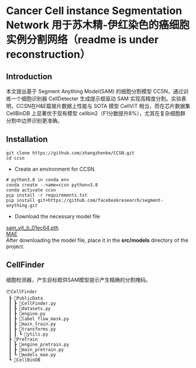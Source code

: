 # Cancer Cell instance Segmentation Network 用于苏木精-伊红染色的癌细胞实例分割网络（readme is under reconstruction）


## Introduction
本文提出基于 Segment Anything Model(SAM) 的细胞分割模型 CCSN，通过训练一个细胞识别器 CellDetecter 生成提示框驱动 SAM 实现高精度分割。实验表明，CCSN在H&E载玻片数据上性能与 SOTA 模型 CellViT 相当，而在芯片数据集 CellBinDB 上显著优于现有模型 cellbin2（F1分数提升8%），尤其在复杂细胞群分割中边界识别更准确。


## Installation

```
git clone https://github.com/zhangzhenke/CCSN.git  
cd ccsn 
```
- Create an environment for CCSN.
```
# python3.8 in conda env
conda create --name=ccsn python=3.8
conda activate ccsn
pip install -r requirements.txt
pip install git+https://github.com/facebookresearch/segment-anything.git
```
- Download the necessary model file

[sam_vit_b_01ec64.pth](https://dl.fbaipublicfiles.com/segment_anything/sam_vit_b_01ec64.pth)  
[MAE](https://drive.google.com/drive/folders/1eZLGuQkxF5ouBgTA2UuH0beLcm635ADS)  
After downloading the model file, place it in the **src/models** directory of the project.


## CellFinder
细胞检测器，产生目标框供SAM模型提示产生精确的分割掩码。
```
📦CellFinder
 ┣ 📂PublicData
 ┃ ┣ 📜CellFinder.py
 ┃ ┣ 📜datasets.py
 ┃ ┣ 📜engine.py
 ┃ ┣ 📜label_flow_mask.py
 ┃ ┣ 📜main_train.py
 ┃ ┣ 📜transforms.py
 ┃ ┃ ┗ 📜ytils.py
 ┣ 📂PreTrain
 ┃ ┣ 📜engine_pretrain.py
 ┃ ┣ 📜main_pretrain.py
 ┃ ┗ 📜models_mae.py
 ┗ 📂CellBinDB
```
